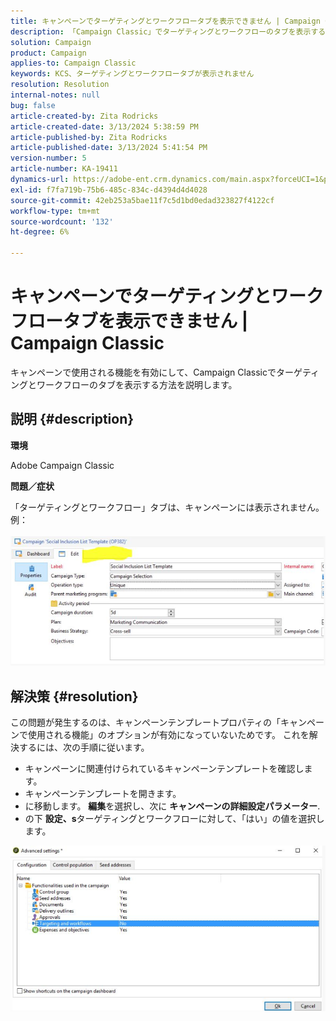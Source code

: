 ```yaml
---
title: キャンペーンでターゲティングとワークフロータブを表示できません | Campaign Classic
description: 「Campaign Classic」でターゲティングとワークフローのタブを表示する方法を説明します
solution: Campaign
product: Campaign
applies-to: Campaign Classic
keywords: KCS、ターゲティングとワークフロータブが表示されません
resolution: Resolution
internal-notes: null
bug: false
article-created-by: Zita Rodricks
article-created-date: 3/13/2024 5:38:59 PM
article-published-by: Zita Rodricks
article-published-date: 3/13/2024 5:41:54 PM
version-number: 5
article-number: KA-19411
dynamics-url: https://adobe-ent.crm.dynamics.com/main.aspx?forceUCI=1&pagetype=entityrecord&etn=knowledgearticle&id=4f849390-60e1-ee11-904c-0022480a227c
exl-id: f7fa719b-75b6-485c-834c-d4394d4d4028
source-git-commit: 42eb253a5bae11f7c5d1bd0edad323827f4122cf
workflow-type: tm+mt
source-wordcount: '132'
ht-degree: 6%

---
```


# キャンペーンでターゲティングとワークフロータブを表示できません | Campaign Classic


キャンペーンで使用される機能を有効にして、Campaign Classicでターゲティングとワークフローのタブを表示する方法を説明します。

## 説明 {#description}


<b>環境</b>

Adobe Campaign Classic

<b>問題／症状</b>

「ターゲティングとワークフロー」タブは、キャンペーンには表示されません。 例：
<br><br>![](assets/___50849390-60e1-ee11-904c-0022480a227c___.png)<br>

## 解決策 {#resolution}


この問題が発生するのは、キャンペーンテンプレートプロパティの「キャンペーンで使用される機能」のオプションが有効になっていないためです。 これを解決するには、次の手順に従います。

- キャンペーンに関連付けられているキャンペーンテンプレートを確認します。
- キャンペーンテンプレートを開きます。
- に移動します。 <b>編集</b>を選択し、次に <b>キャンペーンの詳細設定パラメーター</b>.
- の下 <b>設定、s</b>ターゲティングとワークフローに対して、「はい」の値を選択します。


![](assets/f184a935-4ace-ec11-a7b5-00224809c196.png)
